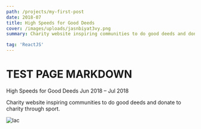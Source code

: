 ```yaml
---
path: /projects/my-first-post
date: 2018-07
title: High Speeds for Good Deeds
cover: /images/uploads/jasnbiyat3vy.png
summary: Charity website inspiring communities to do good deeds and donate to charity through sport.

tag: 'ReactJS'
---
```


# TEST PAGE MARKDOWN

High Speeds for Good Deeds
Jun 2018 – Jul 2018

Charity website inspiring communities to do good deeds and donate to charity through sport.

![lac](/images/uploads/jasnbiyat3vy.png)
